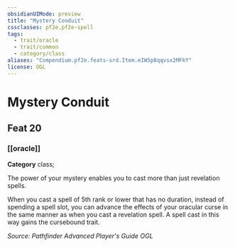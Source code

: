 ```yaml
---
obsidianUIMode: preview
title: "Mystery Conduit"
cssclasses: pf2e,pf2e-spell
tags:
  - trait/oracle
  - trait/common
  - category/class
aliases: "Compendium.pf2e.feats-srd.Item.eIW5p8qqvsx2MFkY"
license: OGL
---
```

# Mystery Conduit
## Feat 20
### [[oracle]]

**Category** class; 




The power of your mystery enables you to cast more than just revelation spells.

When you cast a spell of 5th rank or lower that has no duration, instead of spending a spell slot, you can advance the effects of your oracular curse in the same manner as when you cast a revelation spell. A spell cast in this way gains the cursebound trait.

*Source: Pathfinder Advanced Player's Guide*
*OGL*